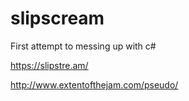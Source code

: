 # slipscream
First attempt to messing up with c#

https://slipstre.am/

http://www.extentofthejam.com/pseudo/
